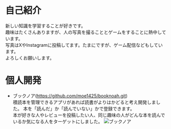# 自己紹介
新しい知識を学習することが好きです。   
趣味はたくさんありますが、人の写真を撮ることとゲームをすることに熱中しています。  
写真はXやInstagramに投稿してます。たまにですが、ゲーム配信などもしています。  
よろしくお願いします。  

# 個人開発
- ブックノア(https://github.com/moe1425/booknoah.git)  
積読本を管理できるアプリがあれば読書がよりはかどると考え開発しました。
本を「読んだ」か「読んでいない」かで登録できます。  
本が好きな人やレビューを投稿したい人、同じ趣味の人がどんな本を読んでいるか気になる人をターゲットにしました。
![ブックノア](https://user-images.githubusercontent.com/106974823/192687337-98708ef6-4a57-46c4-89fb-76192af0b769.jpg)


<!---
moe1425/moe1425 is a ✨ special ✨ repository because its `README.md` (this file) appears on your GitHub profile.
You can click the Preview link to take a look at your changes.
--->
